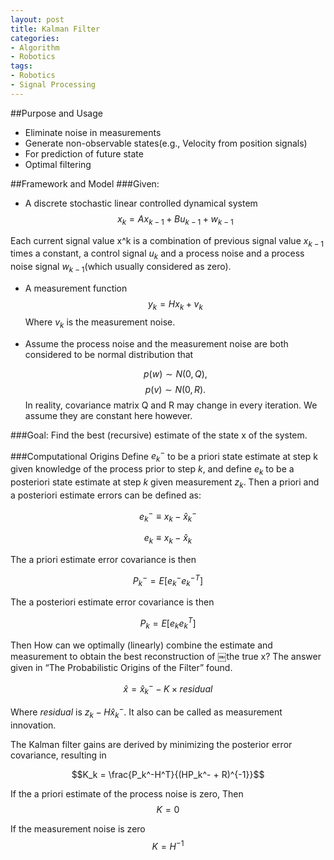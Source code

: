 ```yaml
---
layout: post
title: Kalman Filter
categories:
- Algorithm
- Robotics
tags:
- Robotics
- Signal Processing
---
```

##Purpose and Usage
- Eliminate noise in measurements
- Generate non-observable states(e.g., Velocity from position signals)
- For prediction of future state
- Optimal filtering

##Framework and Model
###Given:
- A discrete stochastic linear controlled dynamical system
  $$x_k = Ax_{k-1} + Bu_{k-1} + w_{k-1}$$

Each current signal value x^k is a combination of previous signal value $x_{k-1}$ times a constant, a control signal $u_{k}$ and a process noise and a process noise signal $w_{k-1}$(which usually considered as zero).

- A measurement function
  $$ y_{k} = Hx_{k} + v_{k} $$
Where $v_{k}$ is the measurement noise.

- Assume the process noise and the measurement noise are both considered to be normal distribution that

    $$ p(w) ∼ N (0, Q), $$
    $$ p(v) ∼ N (0, R). $$
In reality, covariance matrix Q and R may change in every iteration. We assume they are constant here however.


###Goal:
Find the best (recursive) estimate of the state x of the system.

###Computational Origins
Define $e_{k}^{-}$ to be a priori state estimate at step k given knowledge of the process prior to step $k$, and define $e_{k}$  to be a posteriori state estimate at step $k$ given measurement $z_{k}$. Then a priori and a posteriori estimate errors can be defined as:

  $$e_{k}^{-} ≡ x_{k} - \hat{x}_{k}^{-}$$

  $$e_{k} ≡ x_{k} - \hat{x}_{k}$$

The a priori estimate error covariance is then

  $$P_{k}^{-} = E[e_{k}^{-}e_{k}^{-T}]$$

The a posteriori estimate error covariance is then

  $$P_{k} = E[e_{k}e_{k}^{T}]$$

Then How can we optimally (linearly) combine the estimate and measurement to obtain the best reconstruction of ￼the true x? The answer given in “The Probabilistic Origins of the Filter” found.

$$
   \hat{x} = \hat{x}_{k}^{-} - K \times residual
$$

Where *residual* is $z_k - H \hat{x}_{k}^{-}$. It also can be called as measurement innovation.

The Kalman filter gains are derived by minimizing the posterior error covariance, resulting in

$$K_k = \frac{P_k^-H^T}{(HP_k^- + R)^{-1}}$$


If the a priori estimate of the process noise is zero, Then
  $$K = 0$$

If the measurement noise is zero
  $$K = H^{-1}$$
